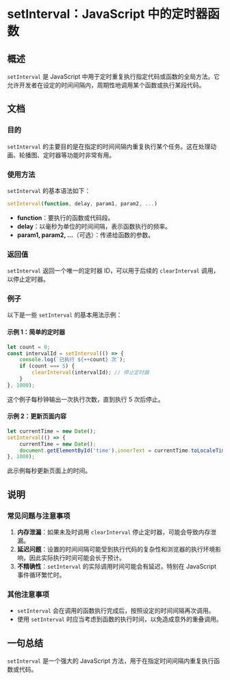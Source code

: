 <!--
Meta Description: # setInterval：JavaScript 中的定时器函数 ## 概述 `setInterval` 是 JavaScript 中用于定时重复执行指定代码或函数的全局方法。它允许开发者在设定的时间间隔内，周期性地调用某个函数或执行某段代码。 ## 文档 ### 目的 `setInterval` ...
Meta Keywords: setinterval, javascript, clearinterval, count, currenttime
-->

# setInterval：JavaScript 中的定时器函数

## 概述
`setInterval` 是 JavaScript 中用于定时重复执行指定代码或函数的全局方法。它允许开发者在设定的时间间隔内，周期性地调用某个函数或执行某段代码。

## 文档
### 目的
`setInterval` 的主要目的是在指定的时间间隔内重复执行某个任务。这在处理动画、轮播图、定时器等功能时非常有用。

### 使用方法
`setInterval` 的基本语法如下：

```javascript
setInterval(function, delay, param1, param2, ...)
```

- **function**：要执行的函数或代码段。
- **delay**：以毫秒为单位的时间间隔，表示函数执行的频率。
- **param1, param2, ...**（可选）：传递给函数的参数。

### 返回值
`setInterval` 返回一个唯一的定时器 ID，可以用于后续的 `clearInterval` 调用，以停止定时器。

### 例子
以下是一些 `setInterval` 的基本用法示例：

#### 示例 1：简单的定时器
```javascript
let count = 0;
const intervalId = setInterval(() => {
    console.log(`已执行 ${++count} 次`);
    if (count === 5) {
        clearInterval(intervalId); // 停止定时器
    }
}, 1000);
```
这个例子每秒钟输出一次执行次数，直到执行 5 次后停止。

#### 示例 2：更新页面内容
```javascript
let currentTime = new Date();
setInterval(() => {
    currentTime = new Date();
    document.getElementById('time').innerText = currentTime.toLocaleTimeString();
}, 1000);
```
此示例每秒更新页面上的时间。

## 说明
### 常见问题与注意事项
1. **内存泄漏**：如果未及时调用 `clearInterval` 停止定时器，可能会导致内存泄漏。
2. **延迟问题**：设置的时间间隔可能受到执行代码的复杂性和浏览器的执行环境影响，因此实际执行时间可能会长于预计。
3. **不精确性**：`setInterval` 的实际调用时间可能会有延迟，特别在 JavaScript 事件循环繁忙时。

### 其他注意事项
- `setInterval` 会在调用的函数执行完成后，按照设定的时间间隔再次调用。
- 使用 `setInterval` 时应当考虑到函数的执行时间，以免造成意外的重叠调用。

## 一句总结
`setInterval` 是一个强大的 JavaScript 方法，用于在指定时间间隔内重复执行函数或代码。